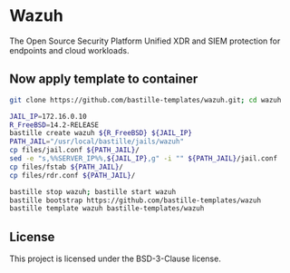 # Wazuh
The Open Source Security Platform Unified XDR and SIEM protection for endpoints and cloud workloads.

## Now apply template to container
```sh
git clone https://github.com/bastille-templates/wazuh.git; cd wazuh

JAIL_IP=172.16.0.10
R_FreeBSD=14.2-RELEASE
bastille create wazuh ${R_FreeBSD} ${JAIL_IP}
PATH_JAIL="/usr/local/bastille/jails/wazuh"
cp files/jail.conf ${PATH_JAIL}/
sed -e "s,%%SERVER_IP%%,${JAIL_IP},g" -i "" ${PATH_JAIL}/jail.conf
cp files/fstab ${PATH_JAIL}/ 
cp files/rdr.conf ${PATH_JAIL}/

bastille stop wazuh; bastille start wazuh
bastille bootstrap https://github.com/bastille-templates/wazuh
bastille template wazuh bastille-templates/wazuh
```

## License
This project is licensed under the BSD-3-Clause license.
